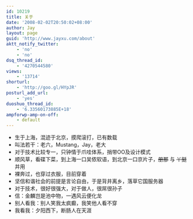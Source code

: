 ```yaml
---
id: 10219
title: 关于
date: '2008-02-02T20:50:02+08:00'
author: Jay
layout: page
guid: 'http://www.jayxu.com/about'
aktt_notify_twitter:
    - 'no'
    - 'no'
dsq_thread_id:
    - '4270544580'
views:
    - '13714'
shorturl:
    - 'http://goo.gl/HYpJR'
posturl_add_url:
    - 'yes'
duoshuo_thread_id:
    - '6.33560173885E+18'
ampforwp-amp-on-off:
    - default
---
```


<ul>
<li>生于上海，混迹于北京，摸爬滚打，已有数载</li>
<li>叫法若干：老六，Mustang，Jay，老大</li>
<li>对于技术比较专一，只钟情于爪哇体系，捎带OO及设计模式</li>
<li>顺风草，看碟下菜，到上海一口吴侬软语，到北京一口京片子，<span style="text-decoration: line-through;">册那</span> 与 <span style="text-decoration: line-through;">丫挺</span> 并用</li>
<li>裸奔过，也穿过衣服，目前穿着</li>
<li>坚信和谐社会的前提是言论自由，于是背井离乡，落草它国服务器</li>
<li>对于技术，很好很强大，对于做人，很屌很孙子</li>
<li>信：金麟岂是池中物，一遇风云便化龙</li>
<li>别人看我：别人笑我太疯癫，我笑他人看不穿</li>
<li>我看我：夕阳西下，断肠人在天涯</li>
</ul>